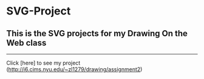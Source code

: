 # SVG-Project

## This is the SVG projects for my Drawing On the Web class
-----------------------------

Click [here] to see my project
(http://i6.cims.nyu.edu/~zl1279/drawing/assignment2)
